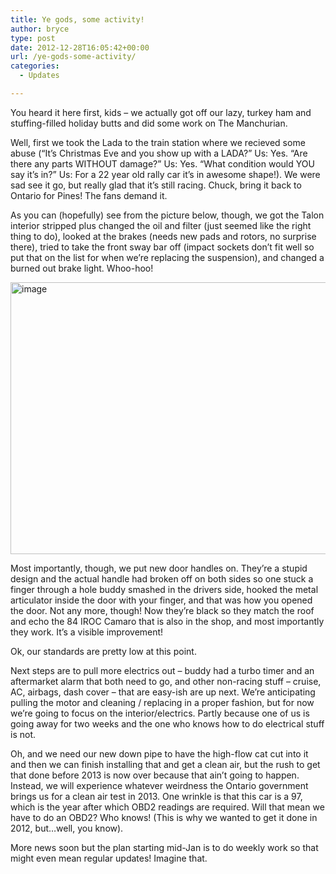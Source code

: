 ```yaml
---
title: Ye gods, some activity!
author: bryce
type: post
date: 2012-12-28T16:05:42+00:00
url: /ye-gods-some-activity/
categories:
  - Updates

---
```

You heard it here first, kids &#8211; we actually got off our lazy, turkey ham and stuffing-filled holiday butts and did some work on The Manchurian. 

Well, first we took the Lada to the train station where we recieved some abuse (&#8220;It&#8217;s Christmas Eve and you show up with a LADA?&#8221; Us: Yes. &#8220;Are there any parts WITHOUT damage?&#8221; Us: Yes. &#8220;What condition would YOU say it&#8217;s in?&#8221; Us: For a 22 year old rally car it&#8217;s in awesome shape!). We were sad see it go, but really glad that it&#8217;s still racing. Chuck, bring it back to Ontario for Pines! The fans demand it.

As you can (hopefully) see from the picture below, though, we got the Talon interior stripped plus changed the oil and filter (just seemed like the right thing to do), looked at the brakes (needs new pads and rotors, no surprise there), tried to take the front sway bar off (impact sockets don&#8217;t fit well so put that on the list for when we&#8217;re replacing the suspension), and changed a burned out brake light. Whoo-hoo!

<a href="http://www.rallysputnik.com/ye-gods-some-activity/image/" rel="attachment wp-att-206"><img src="http://www.rallysputnik.com/wp-content/uploads/image-1024x764.jpeg" alt="image" width="584" height="435" class="alignnone size-large wp-image-206" srcset="https://www.rallysputnik.com/wp-content/uploads/image-1024x764.jpeg 1024w, https://www.rallysputnik.com/wp-content/uploads/image-300x224.jpeg 300w, https://www.rallysputnik.com/wp-content/uploads/image-401x300.jpeg 401w" sizes="(max-width: 584px) 100vw, 584px" /></a>

Most importantly, though, we put new door handles on. They&#8217;re a stupid design and the actual handle had broken off on both sides so one stuck a finger through a hole buddy smashed in the drivers side, hooked the metal articulator inside the door with your finger, and that was how you opened the door. Not any more, though! Now they&#8217;re black so they match the roof and echo the 84 IROC Camaro that is also in the shop, and most importantly they work. It&#8217;s a visible improvement!

Ok, our standards are pretty low at this point.

Next steps are to pull more electrics out &#8211; buddy had a turbo timer and an aftermarket alarm that both need to go, and other non-racing stuff &#8211; cruise, AC, airbags, dash cover &#8211; that are easy-ish are up next. We&#8217;re anticipating pulling the motor and cleaning / replacing in a proper fashion, but for now we&#8217;re going to focus on the interior/electrics. Partly because one of us is going away for two weeks and the one who knows how to do electrical stuff is not. 

Oh, and we need our new down pipe to have the high-flow cat cut into it and then we can finish installing that and get a clean air, but the rush to get that done before 2013 is now over because that ain&#8217;t going to happen. Instead, we will experience whatever weirdness the Ontario government brings us for a clean air test in 2013. One wrinkle is that this car is a 97, which is the year after which OBD2 readings are required. Will that mean we have to do an OBD2? Who knows! (This is why we wanted to get it done in 2012, but&#8230;well, you know).

More news soon but the plan starting mid-Jan is to do weekly work so that might even mean regular updates! Imagine that.